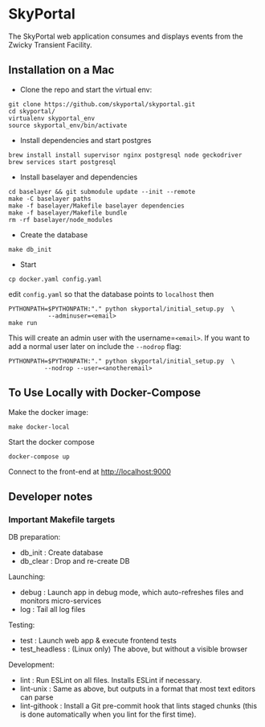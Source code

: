 # SkyPortal

The SkyPortal web application consumes and displays events from the
Zwicky Transient Facility.

## Installation on a Mac

- Clone the repo and start the virtual env:

```
git clone https://github.com/skyportal/skyportal.git
cd skyportal/
virtualenv skyportal_env
source skyportal_env/bin/activate
```

- Install dependencies and start postgres

```
brew install install supervisor nginx postgresql node geckodriver
brew services start postgresql
```

- Install baselayer and dependencies

```
cd baselayer && git submodule update --init --remote
make -C baselayer paths
make -f baselayer/Makefile baselayer dependencies
make -f baselayer/Makefile bundle
rm -rf baselayer/node_modules
```

- Create the database

```
make db_init
```

- Start

```
cp docker.yaml config.yaml
```

edit `config.yaml` so that the database points to `localhost` then

```
PYTHONPATH=$PYTHONPATH:"." python skyportal/initial_setup.py  \
           --adminuser=<email>
make run
```
This will create an admin user with the username=`<email>`. If you want to add a normal user later on include
the `--nodrop` flag:

```
PYTHONPATH=$PYTHONPATH:"." python skyportal/initial_setup.py  \
          --nodrop --user=<anotheremail>
```

## To Use Locally with Docker-Compose

Make the docker image:

```
make docker-local
```

Start the docker compose

```
docker-compose up
```

Connect to the front-end at <a href="http://localhost:9000">http://localhost:9000</a>

## Developer notes

### Important Makefile targets

DB preparation:

- db_init : Create database
- db_clear : Drop and re-create DB

Launching:

- debug : Launch app in debug mode, which auto-refreshes files and
          monitors micro-services
- log : Tail all log files

Testing:

- test : Launch web app & execute frontend tests
- test_headless : (Linux only) The above, but without a visible
                  browser

Development:

- lint : Run ESLint on all files.  Installs ESLint if necessary.
- lint-unix : Same as above, but outputs in a format that most text
              editors can parse
- lint-githook : Install a Git pre-commit hook that lints staged
                 chunks (this is done automatically when you lint
                 for the first time).
